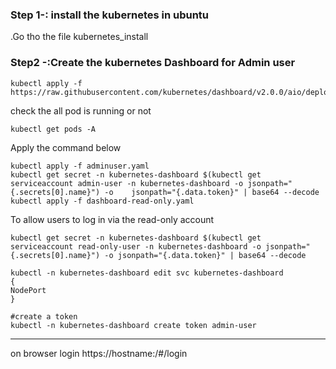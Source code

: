 ### Step 1-: install the kubernetes in ubuntu
.Go tho the file kubernetes_install

### Step2 -:Create the kubernetes Dashboard for Admin user
~~~
kubectl apply -f https://raw.githubusercontent.com/kubernetes/dashboard/v2.0.0/aio/deploy/recommended.yaml
~~~
check the all pod is running or not
~~~
kubectl get pods -A
~~~
Apply the command below
~~~
kubectl apply -f adminuser.yaml
kubectl get secret -n kubernetes-dashboard $(kubectl get serviceaccount admin-user -n kubernetes-dashboard -o jsonpath="{.secrets[0].name}") -o    jsonpath="{.data.token}" | base64 --decode
kubectl apply -f dashboard-read-only.yaml
~~~
To allow users to log in via the read-only account
~~~
kubectl get secret -n kubernetes-dashboard $(kubectl get serviceaccount read-only-user -n kubernetes-dashboard -o jsonpath="{.secrets[0].name}") -o jsonpath="{.data.token}" | base64 --decode

kubectl -n kubernetes-dashboard edit svc kubernetes-dashboard
{
NodePort
}

#create a token
kubectl -n kubernetes-dashboard create token admin-user
~~~

----------------------------------------------------------------
on browser login
https://hostname:/#/login
